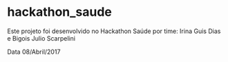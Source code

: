 # hackathon_saude

Este projeto foi desenvolvido no Hackathon Saúde por time:
Irina 
Guis Dias e Bigois
Julio Scarpelini

Data 08/Abril/2017
